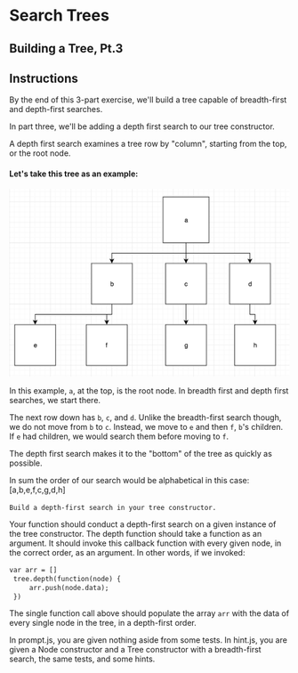 # Search Trees

## Building a Tree, Pt.3

## Instructions

By the end of this 3-part exercise, we'll build a tree capable of breadth-first and depth-first searches.

In part three, we'll be adding a depth first search to our tree constructor.

A depth first search examines a tree row by "column", starting from the top, or the root node.

#### Let's take this tree as an example:
<img src="depth-first.png">

In this example, `a`, at the top, is the root node. In breadth first and depth first searches, we start there.

The next row down has `b`, `c`, and `d`. Unlike the breadth-first search though, we do not move from `b` to `c`. Instead, we move to `e` and then `f`, `b`'s children. If `e` had children, we would search them before moving to `f`. 

The depth first search makes it to the "bottom" of the tree as quickly as possible. 

In sum the order of our search would be alphabetical in this case: [a,b,e,f,c,g,d,h]

`Build a depth-first search in your tree constructor.`


Your function should conduct a depth-first search on a given instance of the tree constructor. The depth function should take a function as an argument. It should invoke this callback function with every given node, in the correct order, as an argument. In other words, if we invoked:
```
var arr = []
 tree.depth(function(node) {
     arr.push(node.data);
 })
```
The single function call above should populate the array `arr` with the data of every single node in the tree, in a depth-first order.

In prompt.js, you are given nothing aside from some tests. In hint.js, you are given a Node constructor and a Tree constructor with a breadth-first search, the same tests, and some hints.